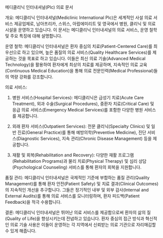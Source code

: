 메디클리닉 인터내셔널(Plc) 의료 문서

개요:
메디클리닉 인터내셔널(Mediclinic International Plc)은 세계적인 사설 의료 서비스 제공업체로, 남아프리카, 스위스, 아랍에미리트 및 영국에서 병원, 클리닉 및 의료 시설을 운영하고 있습니다. 이 문서는 메디클리닉 인터내셔널의 의료 서비스, 운영 철학 및 주요 특징에 대해 설명합니다.

운영 철학:
메디클리닉 인터내셔널은 환자 중심의 치료(Patient-Centered Care)를 최우선으로 하고 있으며, 높은 품질의 의료 서비스(Quality Healthcare Services)를 제공하는 것을 목표로 하고 있습니다. 이들은 최신 의료 기술(Advanced Medical Technology)을 활용하여 환자에게 최상의 치료를 제공하며, 지속적인 의료 교육(Continuous Medical Education)을 통해 의료 전문인력(Medical Professional)들의 역량 강화를 강조합니다.

의료 서비스:
1. 병원 서비스(Hospital Services): 메디클리닉은 급성기 치료(Acute Care Treatment), 외과 수술(Surgical Procedures), 중환자 치료(Critical Care) 및 응급 의료 서비스(Emergency Medical Services)를 포함한 다양한 병원 서비스를 제공합니다.

2. 외래 환자 서비스(Outpatient Services): 전문 클리닉(Specialty Clinics) 및 일반 진료(General Practice)를 통해 예방의학(Preventive Medicine), 진단 서비스(Diagnostic Services), 지속 관리(Chronic Disease Management) 등을 제공합니다.

3. 재활 및 회복(Rehabilitation and Recovery): 다양한 재활 프로그램(Rehabilitation Programs)과 물리 치료(Physical Therapy) 및 심리 상담(Psychological Counseling) 서비스를 통해 환자의 회복을 지원합니다.

품질 관리:
메디클리닉 인터내셔널은 국제적인 기준에 부합하는 품질 관리(Quality Management)를 통해 환자 안전(Patient Safety) 및 치료 결과(Clinical Outcomes)의 지속적인 개선을 추구합니다. 그들은 정기적인 내부 및 외부 감사(Internal and External Audits)를 통해 의료 서비스를 모니터링하며, 환자 피드백(Patient Feedback)을 적극 수용합니다.

결론:
메디클리닉 인터내셔널은 뛰어난 의료 서비스를 제공함으로써 환자의 삶의 질(Quality of Life)을 향상시키는데 전념하고 있습니다. 환자 중심의 접근 방식과 혁신적인 의료 기술 사용은 이들이 운영하는 각 지역에서 신뢰받는 의료 기관으로 자리매김할 수 있게 해줍니다.